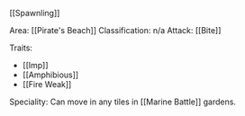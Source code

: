 [[Spawnling]]

Area: [[Pirate's Beach]]
Classification: n/a
Attack: [[Bite]]

Traits:
- [[Imp]]
- [[Amphibious]]
- [[Fire Weak]]

Speciality: Can move in any tiles in [[Marine Battle]] gardens.

